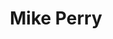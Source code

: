 ---
title: Mike Perry
categories:
- radio
- digital
- press
tags:
- artist
position: 2
image: 
is-featured:
is-front: 
website: https://www.facebook.com/mikeperrysweden/
facebook:
twitter:
instagram:
spotify:
soundcloud:
youtube:
apple:
layout: client
---